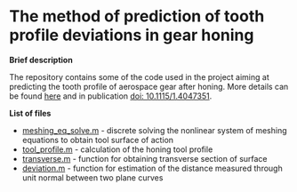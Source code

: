 # The method of prediction of tooth profile deviations in gear honing

<b>Brief description</b>

The repository contains some of the code used in the project aiming at predicting the tooth profile of aerospace gear after honing. More details can be found <a href="https://mbatsch.github.io/portfolio/honing.html">here</a> and in publication <a href="https://doi.org/10.1115/1.4047351">doi: 10.1115/1.4047351</a>.

<b>List of files</b>

<ul>
  <li><a href="https://github.com/mbatsch/gear_honing/blob/main/meshing_eq_solve.m">meshing_eq_solve.m</a> - discrete solving the nonlinear system of meshing equations to obtain tool surface of action</li>
  <li><a href="https://github.com/mbatsch/gear_honing/blob/main/tool_profile.m">tool_profile.m</a> - calculation of the honing tool profile</li>
  <li><a href="https://github.com/mbatsch/gear_honing/blob/main/transverse.m">transverse.m</a> - function for obtaining transverse section of surface</li>
  <li><a href="https://github.com/mbatsch/gear_honing/blob/main/deviation.m">deviation.m</a> - function for estimation of the distance measured through unit normal between two plane curves</li>
</ul>

